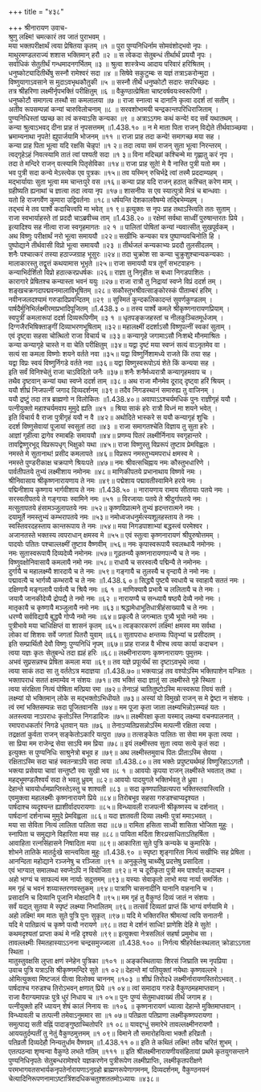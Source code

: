 +++
title = "४३८"

+++
श्रीनारायण उवाच-  
श्रुणु लक्ष्मि! चमत्कारं तव जातं पुराभवम् ।  
मया भक्तपरीक्षार्थं त्वया प्रेषितया कृतम् ॥१ ॥
पुरा पुण्यनिधिर्नाम सोमवंशोद्भवो नृपः ।  
माथुरमण्डलराज्यं शशास भक्तिमान् हरौ ॥२ ॥
स त्वेकदा सेतुबन्धं तीर्थार्थं प्रययौ नृपः ।  
सर्वाधिकं सेतुतीर्थं गन्धमादनगर्भितम् ॥३ ॥
श्रुत्वा शास्त्रेभ्य आदाय परिवारं हरिश्रितम् ।  
धनुष्कोट्यादितीर्थेषु सस्नौ रामेश्वरं सदा ॥४ ॥
सिषेवे सकुटुम्बः स यज्ञं तत्राऽकरोन्मुदा ।  
विष्णुयागाऽवसाने स मुदाऽवभृथकौतुकी ॥५ ॥
सस्नौ तीर्थे धनुष्कोटौ सदारः सपरिच्छदः ।  
तत्र श्रीहरिणा लक्ष्मीर्नृपभक्तिं परीक्षितुम् ॥६ ॥
वैकुण्ठात्प्रेषिता चाष्टवर्षवयःस्वरूपिणी ।  
धनुष्कोटौ समागत्य तस्थौ सा कमलालया ॥७ ॥
राजा स्नात्वा च दानानि कृत्वा ददर्श तां सतीम् ।  
अतीव रूपसम्पन्नां कन्यां चारुविलोचनाम् ॥८ ॥
सरवशोभामयी चन्द्रकान्तपरिधिराजिताम् ।  
पुण्यनिधिस्तां पप्रच्छ का त्वं कस्याऽसि कन्यका ॥९ ॥
अत्राऽऽगमः कथं कन्ये! वद सर्वं यथातथम् ।  
कन्या श्रुत्वाऽभवद् दीना प्राह तं नृपसत्तमम् ॥1.438.१० ॥
न मे माता पिता राजन् विद्येते तीर्थवाञ्च्छया ।  
भ्रमाम्यनाथा नृपते! ह्युपार्जयामि भोजनम् ॥११ ॥
राजा प्राह तदा कन्ये! समागच्छ मया सह ।  
कन्या प्राह पिता भूत्वा यदि रक्षसि चेन्नृप! ॥१ २॥
तदा त्वया समं राजन् सुता भूत्वा निरन्तरम् ।  
त्वद्गृहेऽहं निवत्स्यामि तातं त्वां पश्यती सदा ॥१ ३॥
विना मदिच्छां कश्चिन्मे मा गृह्णातु करं नृप ।  
तदा ते मन्दिरे राजन् वत्स्यामि पितृसेविका ॥१४॥
राजा प्राह सुते! मे वै नास्ति पुत्री यतो मम ।  
भव पुत्री सदा कन्ये मेऽस्त्येक एव पुत्रकः ॥१५॥
तव यस्मिन् रुचिर्भद्रे त्वां तस्मै प्रददाम्यहम् ।  
मद्भार्यायाः सुता भूत्वा मम चान्तःपुरे वस ॥१६॥
कन्या प्राह यदि राजन् हठात् कश्चित् करेण माम् ।  
ग्रहीष्यति ह्यनाथां च ज्ञात्वा तदा त्वया नृप ॥१७॥
शासनीयः स एव स्यात्पुत्रो मित्रं च बान्धवाः ।  
यतो हि राजगर्वेण कुमारा उद्विवर्तनाः ॥१८॥
धर्षयन्ति देशकालवैषम्ये तद्बिभेम्यहम् ।  
तद्भयं मे तव पार्श्वे कदाचित्त्वपि मा भवेत् ॥१ ९॥
इत्युक्तः स नृपः प्राह तथाऽस्त्विति ततः सुताम् ।  
राजा स्वभार्याहस्ते तां प्रददौ चाऽब्रवीच्च ताम् ॥1.438.२० ॥
रक्षेमां सर्वथा साध्वीं पुरुषान्तरतः प्रिये ।  
इत्यादिश्य सह नीत्वा राजा स्वगृहमागतः ॥२ १ ॥
पालितां पोषितां कन्यां न्यवात्सीत् सुखपूर्वकम् ।  
अथ विष्णुः परीक्षार्थं नरो भूत्वा समाययौ ॥२२॥
सखीभिः कन्यका यत्र पुष्पाण्यवचिनोति हि ।  
पुष्पोद्याने तीर्थवासी विप्रो भूत्वा समाययौ ॥२३ ॥
तीर्थजलं कन्यकाभ्यः प्रददौ तुलसीदलम् ।  
शनैः पश्चात्करं तस्या हठाज्जग्राह भूसुरः ॥२४॥
तदा चुक्रोश सा कन्या चुक्रुशुश्चान्यकन्यकाः ।  
मालाकारस्तु तद्वृत्तं कथयामास भूभृते ॥२५॥
राजा समाययौ यत्र तूर्णं सभटवाहनः ।  
कन्याभिर्दर्शितो विप्रो हठात्करप्रधर्षकः ॥२६॥
राज्ञा तु निगृहीतः स बध्वा निगडपाशितः ।  
कारागारे प्रेषितश्च कन्यास्ता भवनं ययुः ॥२७॥
राजा रात्रौ तु निद्रायां स्वप्ने विप्रं ददर्श तम् ।  
शङ्खचक्रगदापद्मवनमालाविभूषितम् ॥२८॥
सकौस्तुभश्रीवत्साङ्कोरस्कं पीताम्बरं हरिम् ।  
नवीनजलदश्यामं गरुडादिप्रवन्दितम् ॥२९ ॥
सुस्मितं कुन्दकलिकादन्तं सुवर्णकुण्डलम् ।  
पार्षदैर्मुनिभिर्लक्ष्मीरमाप्रभादिपूजितम् ॥1.438.३ ०॥
तस्य पार्श्वे कमले श्रीकृष्णनारायणप्रियाम् ।  
स्वपुत्रीं कमलारूपां ददर्श दिव्यरूपिणीम् ॥३ १ ॥
धृतपङ्कजहस्तां च नीलकुञ्चितमूर्धजाम् ।  
दिग्गजैरभिषिक्ताङ्गीं दिव्याभरणभूषिताम् ॥३२॥
महालक्ष्मीं ददर्शाऽसौ विष्णुपत्नीं स्वकां सुताम् ।  
एवं दृष्ट्वा सहसा चोत्थितो राजा विचार्य च ॥३३॥
कन्यागृहे जगामाऽसौ निःशब्दे मौनमाश्रितः ।  
कन्या कन्यागृहे चास्ते न वा चेति परीक्षितुम् ॥३४॥
यद्वा दृष्टं मया स्वप्नं सत्यं वाऽनृतमेव वा ।  
सत्यं सा कमला विष्णोः शयने वर्तते नवा ॥३५॥
यद्वा विष्णुर्निशामध्ये राजते किं तया सह ।  
यद्वा विप्रः स्वयं विष्णुर्निगडे वर्तते नवा ॥३६॥
यद्वा विष्णुस्वरूपोऽयं शेते किं कन्यया सह ।  
इति सर्वं विनिश्चेतुं राजा चाऽविदितो जनैः ॥३७॥
शनैः शनैर्मध्यरात्रौ कन्यागृहमवाप च ।  
तथैव दृष्टवान् कन्यां यथा स्वप्ने ददर्श ताम् ॥३८॥
अथ राजा मौनमेव दूराद् दृष्ट्वा हरिं श्रियम् ।  
ययौ शीघ्रं निजपत्नीं जगाद दिव्यदर्शनम् ॥३९॥
तदैव निगडस्थानं समारुह्य तु वाजिनम् ।  
ययौ द्रष्टुं तदा तत्र ब्राह्मणो न विलोकितः ॥1.438.४०॥
अवापाऽऽश्चर्यमधिकं पुनः राज्ञीगृहं ययौ ।  
पत्नीयुक्तो महाश्चर्यमवाप मुमुदे ह्यति ॥४१ ॥
श्रिया साकं हरेः रात्रौ विध्नं मा शयने भवेत् ।  
इति विचार्य वै राजा पुत्रीगृहं ययौ न वै ॥४२॥
अथोदिते भास्करे स ययौ कन्यागृहं शुचिः ।  
ददर्श विष्णुसेवायां पूजायां स्वसुतां तदा ॥४३ ॥
राजा समागतश्चेति विज्ञाय तु सुता हरेः ।  
आज्ञां गृहीत्वा द्रागेव रुमाबहिः समाययौ ॥४४॥
प्रणम्य पितरं लक्ष्मीर्निनाय स्वगृहान्तरे ।  
तावद्विष्णुरभूद् विप्ररूपधृग् भिक्षुको यथा ॥४५॥
राजा विष्णुस्तु विप्ररूपं तुष्टाव प्रेमविह्वलः ।  
नमस्ते मे सुतानाथ! प्रसीद कमलापते ॥४६॥
विप्ररूप नमस्तुभ्यमपराधं क्षमस्व मे ।  
नमस्ते पुण्डरीकाक्ष चक्रपाणे श्रियःपते ॥४७॥
नमः श्रीवत्सचिह्नाय नमः कौस्तुभधारिणे ।  
पार्वतीपतये तुभ्यं लक्ष्मीशाय नमोनमः ॥४८॥
माणिकीपतये प्रभानाथाय विष्णवे नमः ।  
श्रीनिवासाय श्रीकृष्णनारायणाय ते नमः ॥४९॥
पद्मेशाय पद्मावतीस्वामिने हरये नमः ।  
पद्मिनीशाय कृष्णाय भार्गवीशाय ते नमः ॥1.438.५० ॥
नारायणाय रामाय सीतायाः पतये नमः ।  
सरस्वतीपतये ते गङ्गायाः स्वामिने नमः ॥५१ ॥
विरजायाः पतये ते श्रीदुर्गापतये नमः ।  
मत्सुतापतये हंसामञ्जुलापतये नमः ॥५२॥
कृष्णविप्रात्मने तुभ्यं हृदन्तरात्मने नमः ।  
दयामूर्ते नमस्तुभ्यं कम्भरापतये नमः ॥५३॥
नमोध्वजधनुर्मत्स्यशूलहस्ताय ते नमः ।  
स्वस्तिवरदहस्ताय कान्तरूपाय ते नमः ॥५४॥
मया निगडपाशाभ्यां बद्धस्त्वं परमेश्वर ।  
अजानतस्ते भक्तस्य त्वपराधान् क्षमस्व मे ॥५५॥
एवं स्तुत्वा कृष्णनारायणं श्रीपुरुषोत्तमम् ।  
पादयोः पतितः पश्चाल्लक्ष्मीं तुष्टाव वैष्णवीम् ॥५६॥
नमः कृपास्वरूपायै स्वलब्धायै नमोनमः ।  
नमः सुतास्वरूपायै दिव्यदेव्यै नमोनमः ॥५७॥
गूढतन्व्यै कृष्णनारायणपत्न्यै च ते नमः ।  
विष्णुवक्षोनिवासायै कमलायै नमो नमः ॥५८॥
राधायै च सरस्वत्यै पद्मिन्यै ते नमोनमः ।  
दुर्गायै च महालक्ष्म्यै शारदायै च ते नमः ॥५९॥
गङ्गायै च तुलस्यै च वृन्दायै ते नमो नमः ।  
पद्मावत्यै च भार्गव्यै कम्भरायै च ते नमः ॥1.438.६ ०॥
सिद्ध्यै पुष्ट्यै स्वधायै च स्वाहायै सततं नमः ।  
दक्षिणायै मङ्गलायै पार्वत्यै च श्रियै नमः ॥६ १ ॥
माणिक्यायै प्रभायै च ललितायै च ते नमः ।  
जयायै जानकीदेव्यै द्रोपद्यै ते नमो नमः ॥६२ ॥
नारायण्यै च सन्ध्यायै षष्ठ्यै देव्यै नमो नमः ।  
मातृकायै च कृष्णायै मञ्जुलायै नमो नमः ॥६३॥
श्रद्धामेधाभूतिधात्रीहंसाख्यायै च ते नमः ।  
धरण्यै सर्वविद्यायै बुद्ध्यै गोप्यै नमो नमः ॥६४॥
प्रकृत्यै ते जगन्मातः पुत्र्यै भूयो नमो नमः ।  
पुत्रीभावे मया चाधिक्षिप्तं वा शासनं कृतम् ॥६५॥
त्वङ्कारकरणं लक्ष्मि! क्षमस्व मम सर्वथा ।  
लोका वां शिशवः सर्वे जगतां पितरौ युवाम् ॥६६॥
सुतापराधः क्षन्तव्यः पितृभ्यां च प्रसीदतम् ।  
इति सम्प्रार्थितौ देवौ विष्णुः पुण्यनिधिं नृपम् ॥६७॥
प्राह राजन्न वै भीश्च त्वया कार्या कदाचन ।  
त्वया यज्ञः कृतः सेतुबन्धे तदा ह्यहं हरिः ॥६८॥
लक्ष्मीनारायणः कृष्णनारायणः पुमुत्तमः ।  
अभवं सुप्रसन्नश्च प्रेषिता कमला मया ॥६९॥
तव यज्ञे प्रपूर्त्यर्थं सा दृष्टाऽवभृथे त्वया ।  
त्वया साकं तदा सा तु वर्ततेऽत्र मदाज्ञया ॥1.438.७०॥
भक्त्याऽहं तव वश्योऽस्मि भक्तिपाशेन यन्त्रितः ।  
भक्तापराधं सततं क्षमाम्येव न संशयः ॥७१॥
तव भक्तिं सदा ज्ञातुं सा लक्ष्मीस्ते गृहे स्थिता ।  
त्वया संरक्षिता नित्यं पोषिता मत्प्रिया रमा ॥७२॥
तेनाऽहं चातितुष्टोऽस्मि मत्स्वरूपा त्वियं सती ।  
लक्ष्म्यां यो भक्तिमान् लोके स मद्भक्तोऽभिधीयते ॥७३॥
अस्यां यो विमुखो राजन् स मे द्वेष्टा न संशयः ।  
त्वं रमां भक्तिसम्पन्नः सदा पूजितवानसि ॥७४॥
मम पूजा कृता जाता लक्ष्म्यभिन्नोऽस्म्यहं यतः ।  
अतस्त्वया नाऽपराधः कृतोऽस्ति निगडादिजः ॥७५॥
लक्ष्मीरक्षा कृता यस्माद् लक्ष्म्या वचनपालनात् ।  
रमापराधकर्तारं निगडे धृतवान् यतः ॥७६ ॥
तेनाऽप्यतिप्रसन्नोऽस्मि मत्पत्नी रक्षिता त्वया ।  
तद्रक्षतां कुर्वता राजन् सङ्केतोऽकारि यत्पुरा ॥७७॥
तत्सङ्केतः पालितः सा सेवा मम कृता त्वया ।  
सा प्रिया मम राजेन्द्र सेवा साऽपि मम प्रिया ॥७८॥
इयं लक्ष्मीस्तव सुता त्वया सत्ये कृतं सदा ।  
इत्युक्तः स पुण्यनिधिः साश्रुनेत्रो बभूव ह ॥७९॥
अथ लक्ष्मीस्तमुवाच पितः प्रीताऽस्मि सेवया ।  
रक्षिताऽस्मि सदा चाहं स्वतन्त्राऽपि सदा त्वया ॥1.438.८०॥
तव भक्तेः प्रपुष्ट्यर्थमहं विष्णुरिहाऽऽगतौ ।  
भक्त्या प्रसेवया चावां सन्तुष्टौ स्वः सुखी भव ॥८ १ ॥
आवयोः कृपया राजन् लक्ष्मीस्ते भवतात् तथा ।  
महद्भूमण्डलैश्वर्यं सदा ते भवतु ध्रुवम् ॥८२॥
आवयोः पादयुगले भक्तिर्भवतु ते ध्रुवा ।  
देहान्ते चावयोर्धामप्राप्तिस्तेऽस्तु च शाश्वती ॥८३ ॥
सदा कृष्णपातिव्रत्यपरा भक्तिस्तवास्त्विति ।  
एवमुक्त्वा महालक्ष्मीः कृष्णनारायणे प्रिये ॥८४॥
तिरोबभूव सहसा गरुडश्चाप्यदृश्यत ।  
पार्षदाश्च व्यदृश्यन्त ह्याशीर्वादपरायणाः ॥८५॥
विन्ध्यावली राजपत्नी श्रीकृष्णस्य च दर्शनात् ।  
पार्षदानां दर्शनाच्च मुमुदे प्रेमविह्वला ॥८६॥
यदा ज्ञातवती दिव्या लक्ष्मीः पुत्रां ममाऽभवत् ।  
मया सा सेविता नित्यं लालिता पालिता सदा ॥८७॥
रामिता हसिता साध्वी शासिता भोजिता मुहुः ।  
स्नापिता च समुद्याने विहारिता मया सह ॥८८॥
पायिता मर्दिता शिरःप्रसाधिताऽतिहर्षिता ।  
आवाहिता रत्नसिंहासने निषादिता मया ॥८९॥
आकारिता सुते पुत्रि कन्यके च कुमारिके ।  
शोभने तातिके मातर्दुःखे सान्त्वयिता मुहुः ॥1.438.९० ॥
स्पृष्टा शृङ्गारिता नित्यं सखीभिः सह प्रेषिता ।  
आनन्दिता महोद्याने रञ्जनेषु च रञ्जिता ॥९१ ॥
अनुकूलेषु चार्थ्येषु प्रदत्तेषु प्रसादिता ।  
एवं भाग्यात् समालब्धा स्वप्नेऽपि न वियोजिता ॥९२॥
न च दूरीकृता पुत्री मम पार्श्वात् कदाचन ।  
अहो भाग्यं च साफल्यं मम नार्याः सदुत्तमम् ॥९३॥
यस्याः सेवाकृतो लाभो मया नार्या समर्जितः ।  
मम गृहं च भवनं शय्यास्तरणवस्तुकम् ॥९४॥
पात्राणि चासनादीनि यानानि वाहनानि च ।  
प्रसादानि च दिव्यानि पूजानि मोक्षदानि वै ॥९५॥
मम गृहं तु वैकुण्ठं दिव्यं जातं न संशयः ।  
सर्वं यद्यत् सुतया मे स्पृष्टं लक्ष्म्या निभालितम् ॥९६॥
तत्सर्वं दिव्यतां प्राप्तं किं भाग्यं वर्णयामि मे ।  
अहो लक्ष्मि! मम मातः सुते पुत्रि पुनः सुकृत् ॥९७॥
यदि मे भक्तिरस्ति श्रीमत्यां त्वयि सनातनी ।  
यदि मे पातिव्रत्यं च कृष्णे पत्यौ नरायणे ॥९८॥
तदा मे दर्शनं साध्वि! प्राणेशि देहि मे सुते! ।  
कथमदृश्यतां प्राप्ता कथं मे नहि दृश्यसे ॥९९॥
इत्युक्त्वा नेत्रसलिलं सहर्षा प्रमुमोच सा ।  
तावल्लक्ष्मीः स्मितहास्याऽऽनना चन्द्रसमुज्ज्वला ॥1.438.१०० ॥
निर्गत्य श्रीहरेर्वक्षःस्थलात् क्रोडाऽऽगता स्थिता ।  
मातुस्तुवक्षसि लुप्ता क्षणं स्नेहेन पुत्रिका ॥१०१ ॥
अङ्कस्थितायाः शिरसं जिघ्राति स्म नृपप्रिया ।  
उवाच पुत्रि यत्राऽसि श्रीकृष्णमन्दिरे सुते ॥१ ०२॥
देहान्ते मां पतियुक्तां नयेथाः कृष्णवल्लभे ।  
ओमित्युक्त्वा मिष्टजलं पीत्वा विलोक्य चाननम् ॥१०३ ॥
शीघ्रं तिरोदधे लक्ष्मीर्नारायणस्तिरोऽभवत् .।  
पार्षदाश्च गरुडश्च तिरोऽभवन् क्षणात् प्रिये ॥१ ०४॥
त्वां समादाय गरुडे वैकुण्ठमहमाप्तवान् ।  
राजा वैराग्यमापन्नः पुत्रे धुरं निधाय च ॥१ ०५॥
पुनः पुण्यं सेतुमाधवाख्यं तीर्थं जगाम ह ।  
पत्नीयुक्तो हरिं ध्यायन् शेषं कालं निनाय सः ॥१०६ ॥
कृष्णनारायणं ध्यात्वा देहान्ते मुक्तिमाप्तवान् ।  
विन्ध्यावली च तत्पत्नी तमेवाऽनुममार सा ॥१ ०७॥
पतिव्रता पतिप्राणा लक्ष्मीकृष्णपरायणा ।  
समुत्पाद्य सती वह्निं पादाङ्गुष्ठाच्चितोपरि ॥१ ०८॥
यावद्दग्धुं समारेभे तावल्लक्ष्मीनरायणौ ।  
आययतुर्दम्पतीं तु नेतुं वैकुण्ठमुत्तमम् ॥१ ०९॥
विमाने तौ समारोहयित्वा भक्तौ हरिव्रतौ ।  
पतिव्रतौ दिव्यदेहौ निन्यतुर्धाम वैष्णवम् ॥1.438.११ ०॥
इति ते कथितं लक्ष्मि! तवैव चरितं शुभम् ।  
एतत्पठन्वा शृण्वन्वा वैकुण्ठे लभते गतिम् ॥१११ ॥
इति श्रीलक्ष्मीनारायणीयसंहितायां प्रथमे कृतयुगसन्ताने पुण्यनिधिनृपतेः सेतुबन्धरामेश्वरे यज्ञकरणेन पुत्रीरूपेण लक्ष्मीप्राप्तिः, लक्ष्मीकृतपरीक्षणे परमभागवतसभार्यकनृपतेर्नारायणाऽनुग्रहो ब्राह्मणरूपेणागमनम्, दिव्यदर्शनम्, वैकुण्ठनयनं चेत्यादिनिरूपणनामाऽष्टात्रिंशदधिकचतुश्शततमोऽध्यायः ॥४३८॥
    
